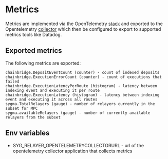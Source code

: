 # Metrics
Metrics are implemented via the OpenTelemetry [stack](https://opentelemetry.io/) and exported to the Opentelemetry [collector](https://opentelemetry.io/docs/collector/) which then be configured to export to supported metrics tools like Datadog.

## Exported metrics
The following metrics are exported:
```
chainbridge.DepositEventCount (counter) - count of indexed deposits
chainbridge.ExecutionErrorCount (counter) - count of executions that failed
chainbridge.ExecutionLatencyPerRoute (histogram) - latency between indexing event and executing it per route
chainbridge.ExecutionLatency (histogram) - latency between indexing event and executing it across all routes
sygma.TotalRelayers (gauge) - number of relayers currently in the subset for MPC
sygma.availableRelayers (gauge) - number of currently available relayers from the subset

```

## Env variables
- SYG_RELAYER_OPENTELEMETRYCOLLECTORURL - url of the opentelemetry collector application that collects metrics
